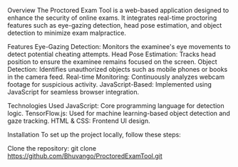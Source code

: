 Overview
The Proctored Exam Tool is a web-based application designed to enhance the security of online exams. 
It integrates real-time proctoring features such as eye-gazing detection, head pose estimation, and object detection to minimize exam malpractice.

Features
Eye-Gazing Detection: Monitors the examinee's eye movements to detect potential cheating attempts.
Head Pose Estimation: Tracks head position to ensure the examinee remains focused on the screen.
Object Detection: Identifies unauthorized objects such as mobile phones or books in the camera feed.
Real-time Monitoring: Continuously analyzes webcam footage for suspicious activity.
JavaScript-Based: Implemented using JavaScript for seamless browser integration.

Technologies Used
JavaScript: Core programming language for detection logic.
TensorFlow.js: Used for machine learning-based object detection and gaze tracking.
HTML & CSS: Frontend UI design.

Installation
To set up the project locally, follow these steps:

Clone the repository:
git clone https://github.com/Bhuvango/ProctoredExamTool.git

